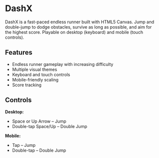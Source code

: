 # DashX

DashX is a fast-paced endless runner built with HTML5 Canvas. Jump and double-jump to dodge obstacles, survive as long as possible, and aim for the highest score. Playable on desktop (keyboard) and mobile (touch controls).

## Features
- Endless runner gameplay with increasing difficulty
- Multiple visual themes
- Keyboard and touch controls
- Mobile-friendly scaling
- Score tracking

## Controls

**Desktop:**
- Space or Up Arrow – Jump
- Double-tap Space/Up – Double Jump

**Mobile:**
- Tap – Jump
- Double-tap – Double Jump
